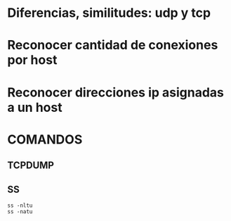 # Diferencias, similitudes: udp y tcp

# Reconocer cantidad de conexiones por host

# Reconocer direcciones ip asignadas a un host


# COMANDOS
## TCPDUMP
## SS
    ss -nltu
    ss -natu